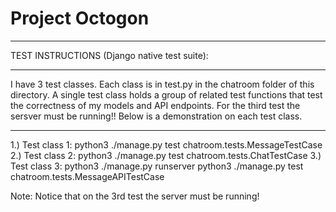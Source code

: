 # Project Octogon<br>

*******************************************************************************************
TEST INSTRUCTIONS (Django native test suite):
*******************************************************************************************
I have 3 test classes. Each class is in test.py in the chatroom folder of this directory.
A single test class holds a group of related test functions that test the correctness of my
models and API endpoints. For the third test the sersver must be running!! Below is a 
demonstration on each test class.
*******************************************************************************************
1.) Test class 1: python3 ./manage.py test chatroom.tests.MessageTestCase
2.) Test class 2: python3 ./manage.py test chatroom.tests.ChatTestCase 
3.) Test class 3: python3 ./manage.py runserver 
                  python3 ./manage.py test chatroom.tests.MessageAPITestCase

Note: Notice that on the 3rd test the server must be running!
